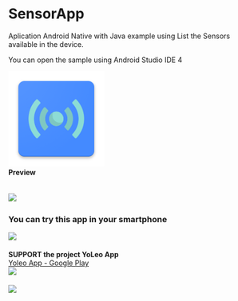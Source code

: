 # SensorApp
<p>Aplication Android Native with Java example using List the Sensors available in the device.</p>
<p>You can open the sample using Android Studio IDE 4</p>
<img src="app/src/main/res/drawable/ic_launcher.png">
<br>
<strong>Preview</strong><br>
<br><br>
<img src="https://1.bp.blogspot.com/-tf-2OtEv4sQ/YLksRkaLBQI/AAAAAAAAAOk/UNAolr4TGiEodMNITRfXUJ8T4fOXkIGtwCLcBGAsYHQ/s0/SensorApp.jpg">
<br>
<h3><strong>You can try this app in your smartphone</strong></h3>
<a href="https://play.google.com/store/apps/details?id=vladimir.sensorapp" target="_blank"><img src="https://1.bp.blogspot.com/-Tgn3F6jJ0AQ/YMhVgcRfA0I/AAAAAAAAAQE/V4kOJQI60wAblf9OmPn87ZLqLQQMnrQIQCLcBGAsYHQ/s0/play.png" width="200" /></a>
<br>
<br>
<strong>SUPPORT the project YoLeo App</strong><br>
<a href="https://play.google.com/store/apps/details?id=com.yoleo" target="_blank">Yoleo App - Google Play<br>
<img src="https://1.bp.blogspot.com/-Tgn3F6jJ0AQ/YMhVgcRfA0I/AAAAAAAAAQE/V4kOJQI60wAblf9OmPn87ZLqLQQMnrQIQCLcBGAsYHQ/s0/play.png" width="200" /></a>
<br><br>
<a href="https://www.buymeacoffee.com/yoleo"><img src="https://img.buymeacoffee.com/button-api/?text=Buy me a coffee&amp;emoji=&amp;slug=yoleo&amp;button_colour=BD5FFF&amp;font_colour=ffffff&amp;font_family=Bree&amp;outline_colour=000000&amp;coffee_colour=FFDD00" /></a>
